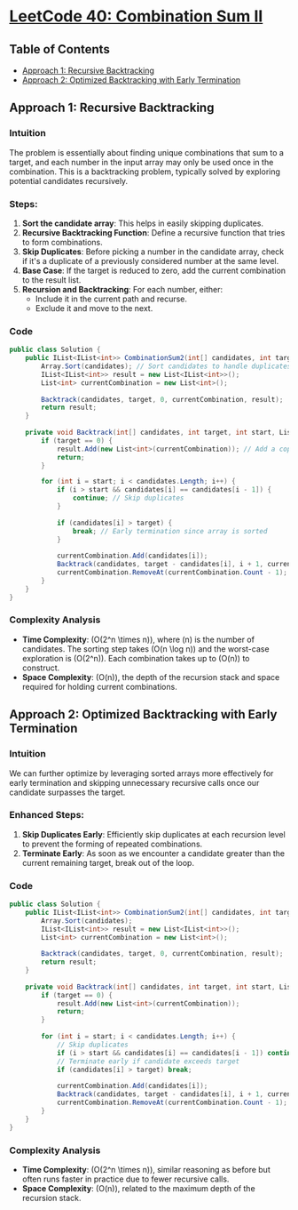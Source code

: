 # [LeetCode 40: Combination Sum II](https://leetcode.com/problems/combination-sum-ii/)

## Table of Contents

- [Approach 1: Recursive Backtracking](#approach-1-recursive-backtracking)
- [Approach 2: Optimized Backtracking with Early Termination](#approach-2-optimized-backtracking-with-early-termination)

## Approach 1: Recursive Backtracking

### Intuition

The problem is essentially about finding unique combinations that sum to a target, and each number in the input array may only be used once in the combination. This is a backtracking problem, typically solved by exploring potential candidates recursively.

### Steps:

1. **Sort the candidate array**: This helps in easily skipping duplicates.
2. **Recursive Backtracking Function**: Define a recursive function that tries to form combinations.
3. **Skip Duplicates**: Before picking a number in the candidate array, check if it's a duplicate of a previously considered number at the same level.
4. **Base Case**: If the target is reduced to zero, add the current combination to the result list.
5. **Recursion and Backtracking**: For each number, either:
   - Include it in the current path and recurse.
   - Exclude it and move to the next.

### Code

```csharp
public class Solution {
    public IList<IList<int>> CombinationSum2(int[] candidates, int target) {
        Array.Sort(candidates); // Sort candidates to handle duplicates easily
        IList<IList<int>> result = new List<IList<int>>();
        List<int> currentCombination = new List<int>();
        
        Backtrack(candidates, target, 0, currentCombination, result);
        return result;
    }
    
    private void Backtrack(int[] candidates, int target, int start, List<int> currentCombination, IList<IList<int>> result) {
        if (target == 0) {
            result.Add(new List<int>(currentCombination)); // Add a copy of the current combination
            return;
        }

        for (int i = start; i < candidates.Length; i++) {
            if (i > start && candidates[i] == candidates[i - 1]) {
                continue; // Skip duplicates
            }
            
            if (candidates[i] > target) {
                break; // Early termination since array is sorted
            }
            
            currentCombination.Add(candidates[i]);
            Backtrack(candidates, target - candidates[i], i + 1, currentCombination, result); // i+1 because a number can't be reused
            currentCombination.RemoveAt(currentCombination.Count - 1); // Backtrack
        }
    }
}
```

### Complexity Analysis

- **Time Complexity**: \(O(2^n \times n)\), where \(n\) is the number of candidates. The sorting step takes \(O(n \log n)\) and the worst-case exploration is \(O(2^n)\). Each combination takes up to \(O(n)\) to construct.
- **Space Complexity**: \(O(n)\), the depth of the recursion stack and space required for holding current combinations.

## Approach 2: Optimized Backtracking with Early Termination

### Intuition

We can further optimize by leveraging sorted arrays more effectively for early termination and skipping unnecessary recursive calls once our candidate surpasses the target.

### Enhanced Steps:

1. **Skip Duplicates Early**: Efficiently skip duplicates at each recursion level to prevent the forming of repeated combinations.
2. **Terminate Early**: As soon as we encounter a candidate greater than the current remaining target, break out of the loop.

### Code

```csharp
public class Solution {
    public IList<IList<int>> CombinationSum2(int[] candidates, int target) {
        Array.Sort(candidates);
        IList<IList<int>> result = new List<IList<int>>();
        List<int> currentCombination = new List<int>();
        
        Backtrack(candidates, target, 0, currentCombination, result);
        return result;
    }
    
    private void Backtrack(int[] candidates, int target, int start, List<int> currentCombination, IList<IList<int>> result) {
        if (target == 0) {
            result.Add(new List<int>(currentCombination));
            return;
        }
        
        for (int i = start; i < candidates.Length; i++) {
            // Skip duplicates
            if (i > start && candidates[i] == candidates[i - 1]) continue;
            // Terminate early if candidate exceeds target
            if (candidates[i] > target) break;
            
            currentCombination.Add(candidates[i]);
            Backtrack(candidates, target - candidates[i], i + 1, currentCombination, result);
            currentCombination.RemoveAt(currentCombination.Count - 1);
        }
    }
}
```

### Complexity Analysis

- **Time Complexity**: \(O(2^n \times n)\), similar reasoning as before but often runs faster in practice due to fewer recursive calls.
- **Space Complexity**: \(O(n)\), related to the maximum depth of the recursion stack.

